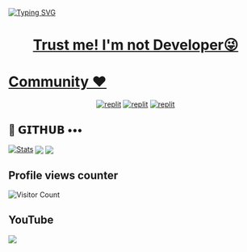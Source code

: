 
<!---
VMTY1/VMTY1 is a ✨ special ✨ repository because its `README.md` (this file) appears on your GitHub profile.
You can click the Preview link to take a look at your changes.
--->

<p align="center">
  <a href="https://github.com/VMTY1/readme-typing-svg">
    
![Typing SVG](https://readme-typing-svg.herokuapp.com/?lines=വെറുതെ+ഇരുന്ന്+എന്തൊക്കെയോ;കാണിക്കുന്നു+ഇതല്ലേ+ഒരു+സുഖം)</p>
<p align="center">

<h1 align="center">


  <b>Trust me! I'm not Developer😜</b>
</p>

# Community ❤️
</p>
<p align="center">
<a href="https://instagram.com?igshid=YmMyMTA2M2Y="><img alt="replit" src="https://img.shields.io/badge/-Instagram-orange?style=for-the-badge&logo=instagram&logoColor=white"/></a> <a href="https://telegram.me/BoSs_A10"><img alt="replit" src="https://img.shields.io/badge/-Telegram-blue?style=for-the-badge&logo=telegram&logoColor=white"/></a>
<a href="https://youtube.com/?igshid=YmMyMTA2M2Y="><img alt="replit" src="https://img.shields.io/badge/-youtube-red?style=for-the-badge&logo=youtube&logoColor=white"/></a>
</p>

## 💜 𝗚𝗜𝗧𝗛𝗨𝗕 •••
[![Stats](https://github-readme-stats.vercel.app/api?username=Swami&hide=prs&count_public=true&show_icons=true&theme=algolia)](https://github.com/VMTY1/github-readme-stats)
<img src="https://github-readme-streak-stats.herokuapp.com?user=LazyDeveloperr&theme=tokyonight" align="center">
<img src="https://github-readme-stats.vercel.app/api/top-langs/?username=&layout=compact&theme=tokyonight" align="center">


## Profile views counter
![Visitor Count](https://profile-counter.glitch.me/{VMTY1}/count.svg)


## YouTube 
<a href="https://youtube.com"> <img src="https://img.shields.io/youtube/channel/subscribers/UCY-iDra0x2hdd9PdHKcZkRw?label=Subscribers&style=for-the-badge&color=red&labelColor=ce463"/> </a>
